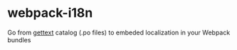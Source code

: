 # webpack-i18n
Go from [gettext](https://en.wikipedia.org/wiki/Gettext) catalog (.po files) to embeded localization in your Webpack bundles
